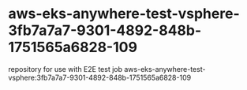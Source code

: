 # aws-eks-anywhere-test-vsphere-3fb7a7a7-9301-4892-848b-1751565a6828-109
repository for use with E2E test job aws-eks-anywhere-test-vsphere:3fb7a7a7-9301-4892-848b-1751565a6828-109
